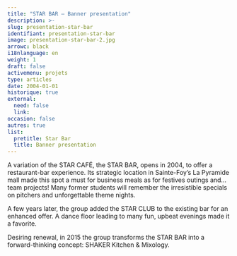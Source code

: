 ```yaml
---
title: "STAR BAR – Banner presentation"
description: >-
slug: presentation-star-bar
identifiant: presentation-star-bar 
image: presentation-star-bar-2.jpg
arrowc: black
i18nlanguage: en
weight: 1
draft: false
activemenu: projets
type: articles
date: 2004-01-01
historique: true
external:
  need: false
  link:
occasion: false
autres: true
list:
  pretitle: Star Bar
  title: Banner presentation
---
```


A variation of the STAR CAFÉ, the STAR BAR, opens in 2004, to offer a restaurant-bar experience.
Its strategic location in Sainte-Foy’s La Pyramide mall made this spot a must for business meals as for festives outings and… team projects! Many former students will remember the irresistible specials on pitchers and unforgettable theme nights. 

A few years later, the group added the STAR CLUB to the existing bar for an enhanced offer. A dance floor leading to many fun, upbeat evenings made it a favorite.

Desiring renewal, in 2015 the group transforms the STAR BAR into a forward-thinking concept: SHAKER Kitchen & Mixology. 


 
